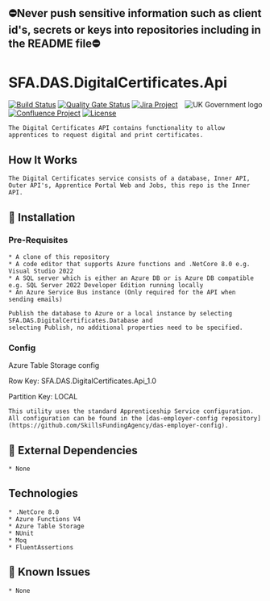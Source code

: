 ## ⛔Never push sensitive information such as client id's, secrets or keys into repositories including in the README file⛔

# SFA.DAS.DigitalCertificates.Api

<img src="https://avatars.githubusercontent.com/u/9841374?s=200&v=4" align="right" alt="UK Government logo">


[![Build Status](https://dev.azure.com/sfa-gov-uk/Digital%20Apprenticeship%20Service/_apis/build/status/_projectname_?branchName=master)](https://dev.azure.com/sfa-gov-uk/Digital%20Apprenticeship%20Service/_build/latest?definitionId=_projectid_&branchName=master)
[![Quality Gate Status](https://sonarcloud.io/api/project_badges/measure?project=_projectId_&metric=alert_status)](https://sonarcloud.io/dashboard?id=_projectId_)
[![Jira Project](https://img.shields.io/badge/Jira-Project-blue)](https://skillsfundingagency.atlassian.net/secure/RapidBoard.jspa?rapidView=564&projectKey=_projectKey_)
[![Confluence Project](https://img.shields.io/badge/Confluence-Project-blue)](https://skillsfundingagency.atlassian.net/wiki/spaces/_pageurl_)
[![License](https://img.shields.io/badge/license-MIT-lightgrey.svg?longCache=true&style=flat-square)](https://en.wikipedia.org/wiki/MIT_License)

```
The Digital Certificates API contains functionality to allow apprentices to request digital and print certificates.
```

## How It Works

```
The Digital Certificates service consists of a database, Inner API, Outer API's, Apprentice Portal Web and Jobs, this repo is the Inner API.
```

## 🚀 Installation

### Pre-Requisites

```
* A clone of this repository
* A code editor that supports Azure functions and .NetCore 8.0 e.g. Visual Studio 2022
* A SQL server which is either an Azure DB or is Azure DB compatible e.g. SQL Server 2022 Developer Edition running locally
* An Azure Service Bus instance (Only required for the API when sending emails)
```

```
Publish the database to Azure or a local instance by selecting SFA.DAS.DigitalCertificates.Database and 
selecting Publish, no additional properties need to be specified.
```

### Config

Azure Table Storage config

Row Key: SFA.DAS.DigitalCertificates.Api_1.0

Partition Key: LOCAL

```
This utility uses the standard Apprenticeship Service configuration. All configuration can be found in the [das-employer-config repository]
(https://github.com/SkillsFundingAgency/das-employer-config).
```

## 🔗 External Dependencies

```
* None
```

## Technologies

```
* .NetCore 8.0
* Azure Functions V4
* Azure Table Storage
* NUnit
* Moq
* FluentAssertions
```

## 🐛 Known Issues

```
* None
```